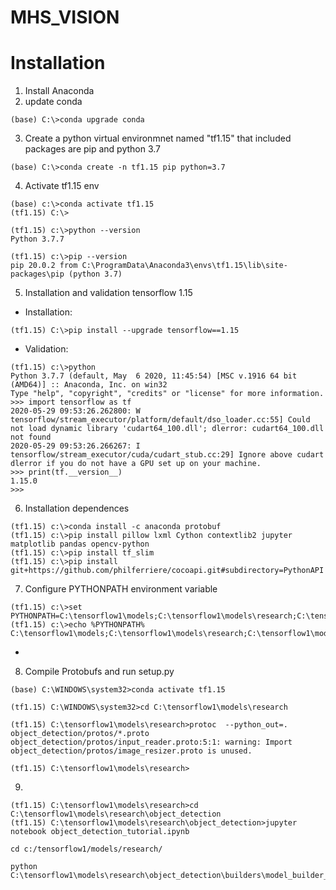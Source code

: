 # MHS_VISION

# Installation
1. Install Anaconda
2. update conda
```
(base) C:\>conda upgrade conda
```

3. Create a python virtual environmnet named "tf1.15" that included packages are pip and python 3.7
```
(base) C:\>conda create -n tf1.15 pip python=3.7
```

4. Activate tf1.15 env
```
(base) c:\>conda activate tf1.15
(tf1.15) C:\>

(tf1.15) c:\>python --version
Python 3.7.7

(tf1.15) c:\>pip --version
pip 20.0.2 from C:\ProgramData\Anaconda3\envs\tf1.15\lib\site-packages\pip (python 3.7)
```

5. Installation and validation tensorflow 1.15
- Installation:
```
(tf1.15) C:\>pip install --upgrade tensorflow==1.15
```
- Validation:
```
(tf1.15) c:\>python
Python 3.7.7 (default, May  6 2020, 11:45:54) [MSC v.1916 64 bit (AMD64)] :: Anaconda, Inc. on win32
Type "help", "copyright", "credits" or "license" for more information.
>>> import tensorflow as tf
2020-05-29 09:53:26.262800: W tensorflow/stream_executor/platform/default/dso_loader.cc:55] Could not load dynamic library 'cudart64_100.dll'; dlerror: cudart64_100.dll not found
2020-05-29 09:53:26.266267: I tensorflow/stream_executor/cuda/cudart_stub.cc:29] Ignore above cudart dlerror if you do not have a GPU set up on your machine.
>>> print(tf.__version__)
1.15.0
>>>
```
6. Installation dependences
```
(tf1.15) c:\>conda install -c anaconda protobuf
(tf1.15) c:\>pip install pillow lxml Cython contextlib2 jupyter matplotlib pandas opencv-python
(tf1.15) c:\>pip install tf_slim
(tf1.15) c:\>pip install git+https://github.com/philferriere/cocoapi.git#subdirectory=PythonAPI

```

7. Configure PYTHONPATH environment variable
```
(tf1.15) c:\>set PYTHONPATH=C:\tensorflow1\models;C:\tensorflow1\models\research;C:\tensorflow1\models\research\slim
(tf1.15) c:\>echo %PYTHONPATH%
C:\tensorflow1\models;C:\tensorflow1\models\research;C:\tensorflow1\models\research\slim
```
-

8. Compile Protobufs and run setup.py
```
(base) C:\WINDOWS\system32>conda activate tf1.15

(tf1.15) C:\WINDOWS\system32>cd C:\tensorflow1\models\research

(tf1.15) C:\tensorflow1\models\research>protoc  --python_out=. object_detection/protos/*.proto
object_detection/protos/input_reader.proto:5:1: warning: Import object_detection/protos/image_resizer.proto is unused.

(tf1.15) C:\tensorflow1\models\research>
```

9. 
```
(tf1.15) C:\tensorflow1\models\research>cd C:\tensorflow1\models\research\object_detection
(tf1.15) C:\tensorflow1\models\research\object_detection>jupyter notebook object_detection_tutorial.ipynb
```

```
cd c:/tensorflow1/models/research/

python C:\tensorflow1\models\research\object_detection\builders\model_builder_tf1_test.py
```

